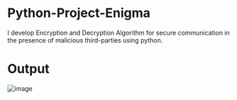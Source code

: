 # Python-Project-Enigma
I develop Encryption and Decryption Algorithm for secure communication in the presence of malicious third-parties using python. 

# Output
![image](https://user-images.githubusercontent.com/107295126/194882470-a6f0f110-e911-40f1-9499-80311ffe69b3.png)
